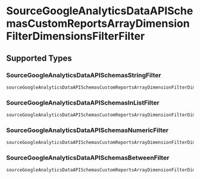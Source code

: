 # SourceGoogleAnalyticsDataAPISchemasCustomReportsArrayDimensionFilterDimensionsFilterFilter


## Supported Types

### SourceGoogleAnalyticsDataAPISchemasStringFilter

```python
sourceGoogleAnalyticsDataAPISchemasCustomReportsArrayDimensionFilterDimensionsFilterFilter: models.SourceGoogleAnalyticsDataAPISchemasStringFilter = /* values here */
```

### SourceGoogleAnalyticsDataAPISchemasInListFilter

```python
sourceGoogleAnalyticsDataAPISchemasCustomReportsArrayDimensionFilterDimensionsFilterFilter: models.SourceGoogleAnalyticsDataAPISchemasInListFilter = /* values here */
```

### SourceGoogleAnalyticsDataAPISchemasNumericFilter

```python
sourceGoogleAnalyticsDataAPISchemasCustomReportsArrayDimensionFilterDimensionsFilterFilter: models.SourceGoogleAnalyticsDataAPISchemasNumericFilter = /* values here */
```

### SourceGoogleAnalyticsDataAPISchemasBetweenFilter

```python
sourceGoogleAnalyticsDataAPISchemasCustomReportsArrayDimensionFilterDimensionsFilterFilter: models.SourceGoogleAnalyticsDataAPISchemasBetweenFilter = /* values here */
```

